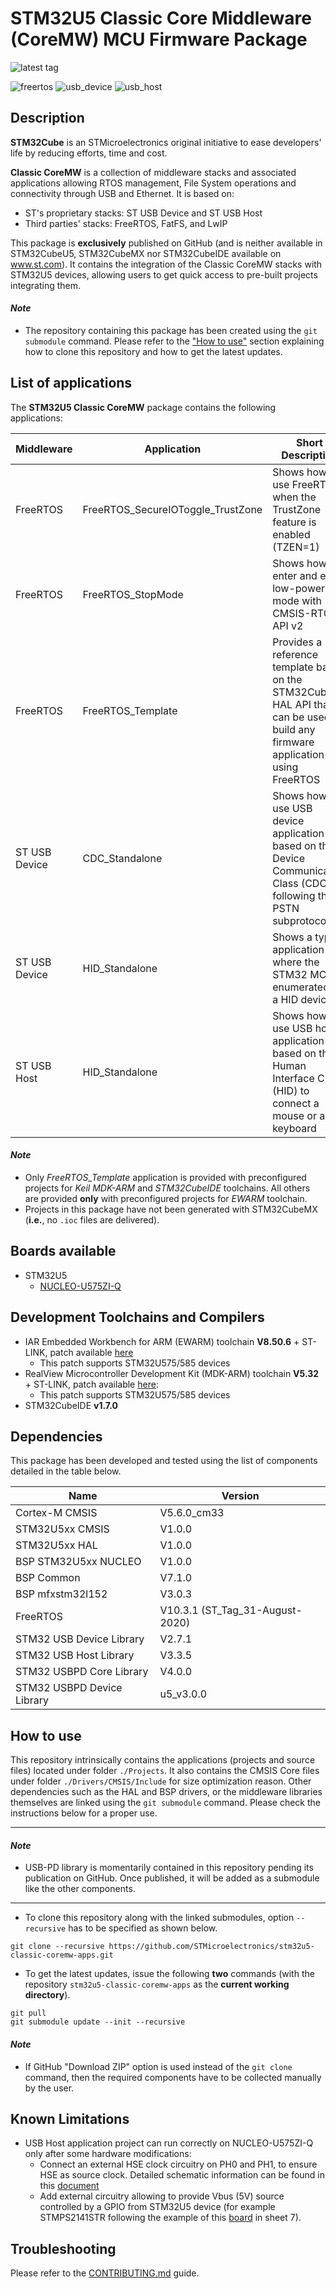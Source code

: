 # STM32U5 Classic Core Middleware (CoreMW) MCU Firmware Package

![latest tag](https://img.shields.io/github/v/tag/STMicroelectronics/stm32u5-classic-coremw-apps.svg?color=brightgreen)

![freertos](https://img.shields.io/badge/freertos-v10.3.1-blue.svg) ![usb_device](https://img.shields.io/badge/usb_device-v2.7.1-blue.svg) ![usb_host](https://img.shields.io/badge/usb_host-v3.3.5-blue.svg)

## Description

**STM32Cube** is an STMicroelectronics original initiative to ease developers' life by reducing efforts, time and cost.

**Classic CoreMW** is a collection of middleware stacks and associated applications allowing RTOS management, File System operations and connectivity through USB and Ethernet. It is based on:
* ST's proprietary stacks: ST USB Device and ST USB Host
* Third parties' stacks: FreeRTOS, FatFS, and LwIP

This package is **exclusively** published on GitHub (and is neither available in STM32CubeU5, STM32CubeMX nor STM32CubeIDE available on www.st.com). 
It contains the integration of the Classic CoreMW stacks with STM32U5 devices, allowing users to get quick access to pre-built projects integrating them.

#### *Note*

 * The repository containing this package has been created using the `git submodule` command. Please refer to the ["How to use"](README.md#how-to-use) section explaining how to clone this repository and how to get the latest updates.

## List of applications

The **STM32U5 Classic CoreMW** package contains the following applications:

Middleware    | Application                        | Short Description
--------------|------------------------------------|------------------------------------------------------------------------
FreeRTOS      | FreeRTOS_SecureIOToggle_TrustZone  | Shows how to use FreeRTOS when the TrustZone feature is enabled (TZEN=1)
FreeRTOS      | FreeRTOS_StopMode                  | Shows how to enter and exit low-power mode with CMSIS-RTOS API v2
FreeRTOS      | FreeRTOS_Template                  | Provides a reference template based on the STM32Cube HAL API that can be used to build any firmware application using FreeRTOS
ST USB Device | CDC_Standalone                     | Shows how to use USB device application based on the Device Communication Class (CDC) following the PSTN subprotocol
ST USB Device | HID_Standalone                     | Shows a typical application where the STM32 MCU is enumerated as a HID device
ST USB Host   | HID_Standalone                     | Shows how to use USB host application based on the Human Interface Class (HID) to connect a mouse or a keyboard

#### *Note*

 * Only *FreeRTOS_Template* application is provided with preconfigured projects for *Keil MDK-ARM* and *STM32CubeIDE* toolchains. All others are provided **only** with preconfigured projects for *EWARM* toolchain.
 * Projects in this package have not been generated with STM32CubeMX (**i.e.**, no `.ioc` files are delivered).

## Boards available

 * STM32U5
   * [NUCLEO-U575ZI-Q](https://www.st.com/en/evaluation-tools/nucleo-h755zi-q.html)

## Development Toolchains and Compilers

 * IAR Embedded Workbench for ARM (EWARM) toolchain **V8.50.6** + ST-LINK, patch available [here](https://github.com/STMicroelectronics/STM32CubeU5/tree/main/Utilities/PC_Software/IDEs_Patches/EWARM)
   * This patch supports STM32U575/585 devices
 * RealView Microcontroller Development Kit (MDK-ARM) toolchain **V5.32** + ST-LINK, patch available [here](https://github.com/STMicroelectronics/STM32CubeU5/tree/main/Utilities/PC_Software/IDEs_Patches/MDK-ARM):
   * This patch supports STM32U575/585 devices
 * STM32CubeIDE **v1.7.0**

## Dependencies

This package has been developed and tested using the list of components detailed in the table below.

Name                       |   Version
---------------------------|---------------
Cortex-M CMSIS             |   V5.6.0_cm33
STM32U5xx CMSIS            |   V1.0.0
STM32U5xx HAL              |   V1.0.0
BSP STM32U5xx NUCLEO       |   V1.0.0
BSP Common                 |   V7.1.0
BSP mfxstm32l152           |   V3.0.3
FreeRTOS                   |   V10.3.1 (ST_Tag_31-August-2020)
STM32 USB Device Library   |   V2.7.1
STM32 USB Host Library     |   V3.3.5
STM32 USBPD Core Library   |   V4.0.0
STM32 USBPD Device Library |   u5_v3.0.0

## How to use

This repository intrinsically contains the applications (projects and source files) located under folder `./Projects`. It also contains the CMSIS Core files under folder `./Drivers/CMSIS/Include` for size optimization reason. Other dependencies such as the HAL and BSP drivers, or the middleware libraries themselves are linked using the `git submodule` command. Please check the instructions below for a proper use.

---

#### *Note*

 * USB-PD library is momentarily contained in this repository pending its publication on GitHub. Once published, it will be added as a submodule like the other components.

---

* To clone this repository along with the linked submodules, option `--recursive` has to be specified as shown below.

```
git clone --recursive https://github.com/STMicroelectronics/stm32u5-classic-coremw-apps.git
```

* To get the latest updates, issue the following **two** commands (with the repository `stm32u5-classic-coremw-apps` as the **current working directory**).

```
git pull
git submodule update --init --recursive
```

#### *Note*

 * If GitHub "Download ZIP" option is used instead of the `git clone` command, then the required components have to be collected manually by the user.

## Known Limitations

 * USB Host application project can run correctly on NUCLEO-U575ZI-Q only after some hardware modifications:
   * Connect an external HSE clock circuitry on PH0 and PH1, to ensure HSE as source clock. Detailed schematic information can be found in this [document](https://www.st.com/en/evaluation-tools/nucleo-u575zi-q.html)
   * Add external circuitry allowing to provide Vbus (5V) source controlled by a GPIO from STM32U5 device (for example STMPS2141STR following the example of this [board](https://www.st.com/resource/en/schematic_pack/mb1364-h743zi-c01_schematic.pdf) in sheet 7).

## Troubleshooting

Please refer to the [CONTRIBUTING.md](CONTRIBUTING.md) guide.
